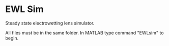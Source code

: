 # EWL Sim
Steady state electrowetting lens simulator.

All files must be in the same folder. In MATLAB type command "EWLsim" to begin. 

